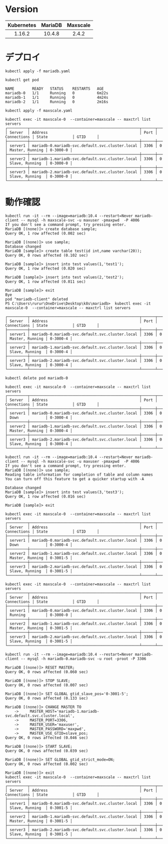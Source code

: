 # Version

|Kubernetes|MariaDB|Maxscale|
|:--------:|:-----:|:------:|
|1.16.2    |10.4.8 |2.4.2   |

# デプロイ

    kubectl apply -f mariadb.yaml

    kubectl get pod

    NAME        READY   STATUS    RESTARTS   AGE
    mariadb-0   1/1     Running   0          6m22s
    mariadb-1   1/1     Running   0          4m24s
    mariadb-2   1/1     Running   0          2m16s

    kubectl apply -f maxscale.yaml

    kubectl exec -it maxscale-0  --container=maxscale -- maxctrl list servers
    ┌─────────┬─────────────────────────────────────────────────┬──────┬─────────────┬─────────────────┬──────────┐
    │ Server  │ Address                                         │ Port │ Connections │ State           │ GTID     │
    ├─────────┼─────────────────────────────────────────────────┼──────┼─────────────┼─────────────────┼──────────┤
    │ server1 │ mariadb-0.mariadb-svc.default.svc.cluster.local │ 3306 │ 0           │ Master, Running │ 0-3000-0 │
    ├─────────┼─────────────────────────────────────────────────┼──────┼─────────────┼─────────────────┼──────────┤
    │ server2 │ mariadb-1.mariadb-svc.default.svc.cluster.local │ 3306 │ 0           │ Slave, Running  │ 0-3000-0 │
    ├─────────┼─────────────────────────────────────────────────┼──────┼─────────────┼─────────────────┼──────────┤
    │ server3 │ mariadb-2.mariadb-svc.default.svc.cluster.local │ 3306 │ 0           │ Slave, Running  │ 0-3000-0 │
    └─────────┴─────────────────────────────────────────────────┴──────┴─────────────┴─────────────────┴──────────┘

# 動作確認

    kubectl run -it --rm --image=mariadb:10.4 --restart=Never mariadb-client -- mysql -h maxscale-svc -u maxuser -pmaxpwd  -P 4006
    If you don't see a command prompt, try pressing enter.
    MariaDB [(none)]> create database sample;
    Query OK, 1 row affected (0.002 sec)

    MariaDB [(none)]> use sample;
    Database changed
    MariaDB [sample]> create table test(id int,name varchar(20));
    Query OK, 0 rows affected (0.102 sec)

    MariaDB [sample]> insert into test values(1,'test1');
    Query OK, 1 row affected (0.020 sec)

    MariaDB [sample]> insert into test values(2,'test2');
    Query OK, 1 row affected (0.011 sec)

    MariaDB [sample]> exit
    Bye
    pod "mariadb-client" deleted
    PS C:\Users\rurur\OneDrive\Desktop\k8s\mariadb>  kubectl exec -it maxscale-0  --container=maxscale -- maxctrl list servers

    ┌─────────┬─────────────────────────────────────────────────┬──────┬─────────────┬─────────────────┬──────────┐
    │ Server  │ Address                                         │ Port │ Connections │ State           │ GTID     │
    ├─────────┼─────────────────────────────────────────────────┼──────┼─────────────┼─────────────────┼──────────┤
    │ server1 │ mariadb-0.mariadb-svc.default.svc.cluster.local │ 3306 │ 0           │ Master, Running │ 0-3000-4 │
    ├─────────┼─────────────────────────────────────────────────┼──────┼─────────────┼─────────────────┼──────────┤
    │ server2 │ mariadb-1.mariadb-svc.default.svc.cluster.local │ 3306 │ 0           │ Slave, Running  │ 0-3000-4 │
    ├─────────┼─────────────────────────────────────────────────┼──────┼─────────────┼─────────────────┼──────────┤
    │ server3 │ mariadb-2.mariadb-svc.default.svc.cluster.local │ 3306 │ 0           │ Slave, Running  │ 0-3000-4 │
    └─────────┴─────────────────────────────────────────────────┴──────┴─────────────┴─────────────────┴──────────┘

    kubectl delete pod mariadb-0

    kubectl exec -it maxscale-0  --container=maxscale -- maxctrl list servers
    ┌─────────┬─────────────────────────────────────────────────┬──────┬─────────────┬─────────────────┬──────────┐
    │ Server  │ Address                                         │ Port │ Connections │ State           │ GTID     │
    ├─────────┼─────────────────────────────────────────────────┼──────┼─────────────┼─────────────────┼──────────┤
    │ server1 │ mariadb-0.mariadb-svc.default.svc.cluster.local │ 3306 │ 0           │ Down            │ 0-3000-4 │
    ├─────────┼─────────────────────────────────────────────────┼──────┼─────────────┼─────────────────┼──────────┤
    │ server2 │ mariadb-1.mariadb-svc.default.svc.cluster.local │ 3306 │ 0           │ Master, Running │ 0-3000-4 │
    ├─────────┼─────────────────────────────────────────────────┼──────┼─────────────┼─────────────────┼──────────┤
    │ server3 │ mariadb-2.mariadb-svc.default.svc.cluster.local │ 3306 │ 0           │ Slave, Running  │ 0-3000-4 │
    └─────────┴─────────────────────────────────────────────────┴──────┴─────────────┴─────────────────┴──────────┘

    kubectl run -it --rm --image=mariadb:10.4 --restart=Never mariadb-client -- mysql -h maxscale-svc -u maxuser -pmaxpwd  -P 4006
    If you don't see a command prompt, try pressing enter.
    MariaDB [(none)]> use sample;
    Reading table information for completion of table and column names
    You can turn off this feature to get a quicker startup with -A

    Database changed
    MariaDB [sample]> insert into test values(3,'test3');
    Query OK, 1 row affected (0.016 sec)

    MariaDB [sample]> exit

    kubectl exec -it maxscale-0  --container=maxscale -- maxctrl list servers
    ┌─────────┬─────────────────────────────────────────────────┬──────┬─────────────┬─────────────────┬──────────┐
    │ Server  │ Address                                         │ Port │ Connections │ State           │ GTID     │
    ├─────────┼─────────────────────────────────────────────────┼──────┼─────────────┼─────────────────┼──────────┤
    │ server1 │ mariadb-0.mariadb-svc.default.svc.cluster.local │ 3306 │ 0           │ Down            │ 0-3000-4 │
    ├─────────┼─────────────────────────────────────────────────┼──────┼─────────────┼─────────────────┼──────────┤
    │ server2 │ mariadb-1.mariadb-svc.default.svc.cluster.local │ 3306 │ 0           │ Master, Running │ 0-3001-5 │
    ├─────────┼─────────────────────────────────────────────────┼──────┼─────────────┼─────────────────┼──────────┤
    │ server3 │ mariadb-2.mariadb-svc.default.svc.cluster.local │ 3306 │ 0           │ Slave, Running  │ 0-3001-5 │
    └─────────┴─────────────────────────────────────────────────┴──────┴─────────────┴─────────────────┴──────────┘

    kubectl exec -it maxscale-0  --container=maxscale -- maxctrl list servers
    ┌─────────┬─────────────────────────────────────────────────┬──────┬─────────────┬─────────────────┬──────────┐
    │ Server  │ Address                                         │ Port │ Connections │ State           │ GTID     │
    ├─────────┼─────────────────────────────────────────────────┼──────┼─────────────┼─────────────────┼──────────┤
    │ server1 │ mariadb-0.mariadb-svc.default.svc.cluster.local │ 3306 │ 0           │ Running         │ 0-3000-0 │
    ├─────────┼─────────────────────────────────────────────────┼──────┼─────────────┼─────────────────┼──────────┤
    │ server2 │ mariadb-1.mariadb-svc.default.svc.cluster.local │ 3306 │ 0           │ Master, Running │ 0-3001-5 │
    ├─────────┼─────────────────────────────────────────────────┼──────┼─────────────┼─────────────────┼──────────┤
    │ server3 │ mariadb-2.mariadb-svc.default.svc.cluster.local │ 3306 │ 0           │ Slave, Running  │ 0-3001-5 │
    └─────────┴─────────────────────────────────────────────────┴──────┴─────────────┴─────────────────┴──────────┘

    kubectl run -it --rm --image=mariadb:10.4 --restart=Never mariadb-client -- mysql -h mariadb-0.mariadb-svc -u root -proot -P 3306

    MariaDB [(none)]> RESET MASTER;
    Query OK, 0 rows affected (0.060 sec)

    MariaDB [(none)]> STOP SLAVE;
    Query OK, 0 rows affected (0.007 sec)

    MariaDB [(none)]> SET GLOBAL gtid_slave_pos='0-3001-5';
    Query OK, 0 rows affected (0.133 sec)

    MariaDB [(none)]> CHANGE MASTER TO
        ->     MASTER_HOST='mariadb-1.mariadb-svc.default.svc.cluster.local',
        ->     MASTER_PORT=3306,
        ->     MASTER_USER='maxuser',
        ->     MASTER_PASSWORD='maxpwd',
        ->     MASTER_USE_GTID=slave_pos;
    Query OK, 0 rows affected (0.046 sec)

    MariaDB [(none)]> START SLAVE;
    Query OK, 0 rows affected (0.039 sec)

    MariaDB [(none)]> SET GLOBAL gtid_strict_mode=ON;
    Query OK, 0 rows affected (0.002 sec)

    MariaDB [(none)]> exit
    kubectl exec -it maxscale-0  --container=maxscale -- maxctrl list servers
    ┌─────────┬─────────────────────────────────────────────────┬──────┬─────────────┬─────────────────┬──────────┐
    │ Server  │ Address                                         │ Port │ Connections │ State           │ GTID     │
    ├─────────┼─────────────────────────────────────────────────┼──────┼─────────────┼─────────────────┼──────────┤
    │ server1 │ mariadb-0.mariadb-svc.default.svc.cluster.local │ 3306 │ 0           │ Slave, Running  │ 0-3001-5 │
    ├─────────┼─────────────────────────────────────────────────┼──────┼─────────────┼─────────────────┼──────────┤
    │ server2 │ mariadb-1.mariadb-svc.default.svc.cluster.local │ 3306 │ 0           │ Master, Running │ 0-3001-5 │
    ├─────────┼─────────────────────────────────────────────────┼──────┼─────────────┼─────────────────┼──────────┤
    │ server3 │ mariadb-2.mariadb-svc.default.svc.cluster.local │ 3306 │ 0           │ Slave, Running  │ 0-3001-5 │
    └─────────┴─────────────────────────────────────────────────┴──────┴─────────────┴─────────────────┴──────────┘